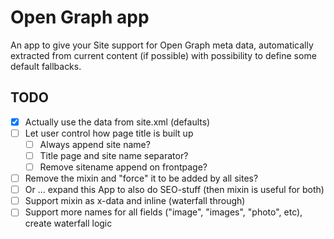 # Open Graph app

An app to give your Site support for Open Graph meta data, automatically extracted from current content (if possible) with possibility to define some default fallbacks.

## TODO

- [x] Actually use the data from site.xml (defaults)
- [ ] Let user control how page title is built up
  - [ ] Always append site name?
  - [ ] Title page and site name separator?
  - [ ] Remove sitename append on frontpage?
- [ ] Remove the mixin and "force" it to be added by all sites?
- [ ] Or ... expand this App to also do SEO-stuff (then mixin is useful for both)
- [ ] Support mixin as x-data and inline (waterfall through)
- [ ] Support more names for all fields ("image", "images", "photo", etc), create waterfall logic